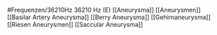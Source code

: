 #Frequenzen/36210Hz
36210 Hz (E)
[[Aneurysma]]
[[Aneurysmen]]
[[Basilar Artery Aneurysma]]
[[Berry Aneurysma]]
[[Gehirnaneurysma]]
[[Riesen Aneurysmen]]
[[Saccular Aneurysma]]